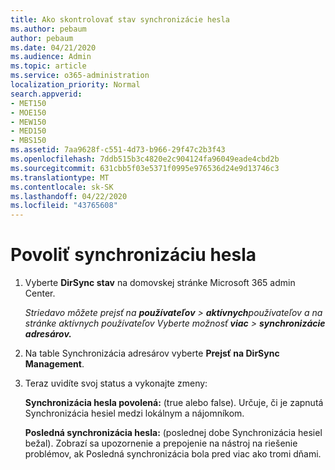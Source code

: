```yaml
---
title: Ako skontrolovať stav synchronizácie hesla
ms.author: pebaum
author: pebaum
ms.date: 04/21/2020
ms.audience: Admin
ms.topic: article
ms.service: o365-administration
localization_priority: Normal
search.appverid:
- MET150
- MOE150
- MEW150
- MED150
- MBS150
ms.assetid: 7aa9628f-c551-4d73-b966-29f47c2b3f43
ms.openlocfilehash: 7ddb515b3c4820e2c904124fa96049eade4cbd2b
ms.sourcegitcommit: 631cbb5f03e5371f0995e976536d24e9d13746c3
ms.translationtype: MT
ms.contentlocale: sk-SK
ms.lasthandoff: 04/22/2020
ms.locfileid: "43765608"
---
```

# <a name="enable-password-sync"></a>Povoliť synchronizáciu hesla

1.  Vyberte **DirSync stav** na domovskej stránke Microsoft 365 admin Center. 
    
     *Striedavo môžete prejsť na **používateľov** \> **aktívnych**používateľov a na stránke aktívnych používateľov Vyberte možnosť **viac** \> **synchronizácie adresárov.*** 
    
2. Na table Synchronizácia adresárov vyberte **Prejsť na DirSync Management**. 
    
3. Teraz uvidíte svoj status a vykonajte zmeny:
    
    **Synchronizácia hesla povolená:** (true alebo false). Určuje, či je zapnutá Synchronizácia hesiel medzi lokálnym a nájomníkom. 
    
    **Posledná synchronizácia hesla:** (poslednej dobe Synchronizácia hesiel bežal). Zobrazí sa upozornenie a prepojenie na nástroj na riešenie problémov, ak Posledná synchronizácia bola pred viac ako tromi dňami. 
    

